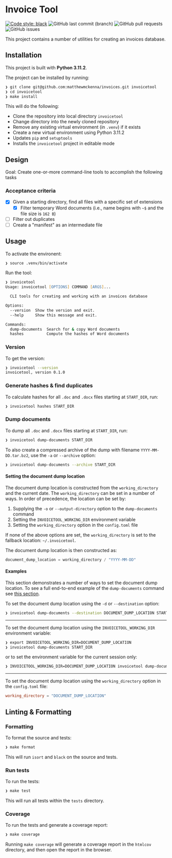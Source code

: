 # Invoice Tool

[![Code style: black](https://img.shields.io/badge/code%20style-black-000000.svg)](https://github.com/psf/black)
![GitHub last commit (branch)](https://img.shields.io/github/last-commit/matthewmckenna/invoices/mmk/2023-04-refactor)
![GitHub pull requests](https://img.shields.io/github/issues-pr/matthewmckenna/invoices)
![GitHub issues](https://img.shields.io/github/issues/matthewmckenna/invoices)

This project contains a number of utilities for creating an invoices database.

## Installation

This project is built with **Python 3.11.2**.

The project can be installed by running:

```zsh
❯ git clone git@github.com:matthewmckenna/invoices.git invoicetool
❯ cd invoicetool
❯ make install
```

This will do the following:

- Clone the repository into local directory `invoicetool`
- Change directory into the newly cloned repository
- Remove any existing virtual environment (in `.venv`) if it exists
- Create a new virtual environment using Python 3.11.2
- Updates `pip` and `setuptools`
- Installs the `invoicetool` project in editable mode

## Design

Goal: Create one-or-more command-line tools to accomplish the following tasks

### Acceptance criteria
- [x] Given a starting directory, find all files with a specific set of extensions
  - [x] Filter temporary Word documents (i.e., name begins with `~$` and the file size is `162 B`)
- [ ] Filter out duplicates
- [ ] Create a "manifest" as an intermediate file

## Usage

To activate the environent:

```zsh
❯ source .venv/bin/activate
```

Run the tool:

```zsh
❯ invoicetool
Usage: invoicetool [OPTIONS] COMMAND [ARGS]...

  CLI tools for creating and working with an invoices database

Options:
  --version  Show the version and exit.
  --help     Show this message and exit.

Commands:
  dump-documents  Search for & copy Word documents
  hashes          Compute the hashes of Word documents
```

### Version

To get the version:

```zsh
❯ invoicetool --version
invoicetool, version 0.1.0
```

### Generate hashes & find duplicates

To calculate hashes for all `.doc` and `.docx` files starting at `START_DIR`, run:

```zsh
❯ invoicetool hashes START_DIR
```

### Dump documents

To dump all `.doc` and `.docx` files starting at `START_DIR`, run:

```zsh
❯ invoicetool dump-documents START_DIR
```

To also create a compressed archive of the dump with filename `YYYY-MM-DD.tar.bz2`, use the `-a` or `--archive` option:

```zsh
❯ invoicetool dump-documents --archive START_DIR
```

#### Setting the document dump location

The document dump location is constructed from the `working_directory` and the current date.
The `working_directory` can be set in a number of ways.
In order of precedence, the location can be set by:

1. Supplying the `-o` or `--output-directory` option to the `dump-documents` command
2. Setting the `INVOICETOOL_WORKING_DIR` environment variable
3. Setting the `working_directory` option in the `config.toml` file

If none of the above options are set, the `working_directory` is set to the fallback location: `~/.invoicetool`.

The document dump location is then constructed as:

```python
document_dump_location = working_directory / "YYYY-MM-DD"
```

#### Examples

This section demonstrates a number of ways to set the document dump location.
To see a full end-to-end example of the `dump-documents` command see [this section](docs/examples.md#e2e-example-dump-documents).

To set the document dump location using the `-d` or `--destination` option:

```zsh
❯ invoicetool dump-documents --destination DOCUMENT_DUMP_LOCATION START_DIR
```

----

To set the document dump location using the `INVOICETOOL_WORKING_DIR` environment variable:

```zsh
❯ export INVOICETOOL_WORKING_DIR=DOCUMENT_DUMP_LOCATION
❯ invoicetool dump-documents START_DIR
```

or to set the environment variable for the current session only:

```zsh
❯ INVOICETOOL_WORKING_DIR=DOCUMENT_DUMP_LOCATION invoicetool dump-documents START_DIR
```

----

To set the document dump location using the `working_directory` option in the `config.toml` file:

```toml
working_directory = "DOCUMENT_DUMP_LOCATION"
```

## Linting & Formatting

### Formatting

To format the source and tests:

```zsh
❯ make format
```

This will run `isort` and `black` on the source and tests.

### Run tests

To run the tests:

```zsh
❯ make test
```

This will run all tests within the `tests` directory.

### Coverage

To run the tests and generate a coverage report:

```zsh
❯ make coverage
```

Running `make coverage` will generate a coverage report in the `htmlcov` directory, and then open the report in the browser.
